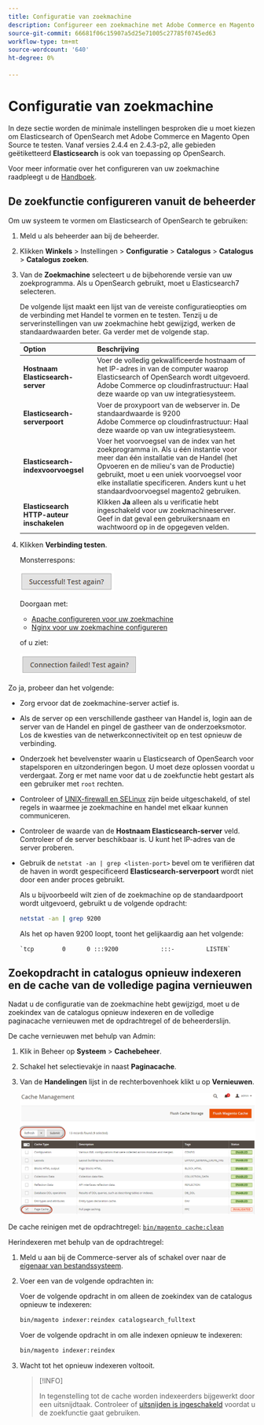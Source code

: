 ```yaml
---
title: Configuratie van zoekmachine
description: Configureer een zoekmachine met Adobe Commerce en Magento Open Source.
source-git-commit: 66681f06c15907a5d25e71005c27785f0745ed63
workflow-type: tm+mt
source-wordcount: '640'
ht-degree: 0%

---
```



# Configuratie van zoekmachine

In deze sectie worden de minimale instellingen besproken die u moet kiezen om Elasticsearch of OpenSearch met Adobe Commerce en Magento Open Source te testen. Vanaf versies 2.4.4 en 2.4.3-p2, alle gebieden geëtiketteerd **Elasticsearch** is ook van toepassing op OpenSearch.

Voor meer informatie over het configureren van uw zoekmachine raadpleegt u de [Handboek](https://experienceleague.adobe.com/docs/commerce-admin/catalog/catalog/search/search-configuration.html).

## De zoekfunctie configureren vanuit de beheerder

Om uw systeem te vormen om Elasticsearch of OpenSearch te gebruiken:

1. Meld u als beheerder aan bij de beheerder.
1. Klikken **Winkels** > Instellingen > **Configuratie** > **Catalogus** > **Catalogus** > **Catalogus zoeken**.
1. Van de **Zoekmachine** selecteert u de bijbehorende versie van uw zoekprogramma. Als u OpenSearch gebruikt, moet u Elasticsearch7 selecteren.

   De volgende lijst maakt een lijst van de vereiste configuratieopties om de verbinding met Handel te vormen en te testen.
Tenzij u de serverinstellingen van uw zoekmachine hebt gewijzigd, werken de standaardwaarden beter. Ga verder met de volgende stap.

   | Option | Beschrijving |
   |--- |--- |
   | **Hostnaam Elasticsearch-server** | Voer de volledig gekwalificeerde hostnaam of het IP-adres in van de computer waarop Elasticsearch of OpenSearch wordt uitgevoerd.<br>Adobe Commerce op cloudinfrastructuur: Haal deze waarde op van uw integratiesysteem. |
   | **Elasticsearch-serverpoort** | Voer de proxypoort van de webserver in. De standaardwaarde is 9200<br>Adobe Commerce op cloudinfrastructuur: Haal deze waarde op van uw integratiesysteem. |
   | **Elasticsearch-indexvoorvoegsel** | Voer het voorvoegsel van de index van het zoekprogramma in. Als u één instantie voor meer dan één installatie van de Handel (het Opvoeren en de milieu&#39;s van de Productie) gebruikt, moet u een uniek voorvoegsel voor elke installatie specificeren. Anders kunt u het standaardvoorvoegsel magento2 gebruiken. |
   | **Elasticsearch HTTP-auteur inschakelen** | Klikken **Ja** alleen als u verificatie hebt ingeschakeld voor uw zoekmachineserver. Geef in dat geval een gebruikersnaam en wachtwoord op in de opgegeven velden. |

1. Klikken **Verbinding testen**.

   Monsterrespons:

   ![succes](../../assets/configuration/elastic_test-success.png)

   Doorgaan met:

   - [Apache configureren voor uw zoekmachine](../../installation/prerequisites/search-engine/configure-apache.md)
   - [Nginx voor uw zoekmachine configureren](../../installation/prerequisites/search-engine/configure-nginx.md)

   of u ziet:

   ![mislukt](../../assets/configuration/elastic_test-fail.png)

Zo ja, probeer dan het volgende:

- Zorg ervoor dat de zoekmachine-server actief is.
- Als de server op een verschillende gastheer van Handel is, login aan de server van de Handel en pingel de gastheer van de onderzoeksmotor. Los de kwesties van de netwerkconnectiviteit op en test opnieuw de verbinding.
- Onderzoek het bevelvenster waarin u Elasticsearch of OpenSearch voor stapelsporen en uitzonderingen begon. U moet deze oplossen voordat u verdergaat. Zorg er met name voor dat u de zoekfunctie hebt gestart als een gebruiker met `root` rechten.
- Controleer of [UNIX-firewall en SELinux](../../installation/prerequisites/search-engine/overview.md#firewall-and-selinux) zijn beide uitgeschakeld, of stel regels in waarmee je zoekmachine en handel met elkaar kunnen communiceren.
- Controleer de waarde van de **Hostnaam Elasticsearch-server** veld. Controleer of de server beschikbaar is. U kunt het IP-adres van de server proberen.
- Gebruik de `netstat -an | grep <listen-port>` bevel om te verifiëren dat de haven in wordt gespecificeerd **Elasticsearch-serverpoort** wordt niet door een ander proces gebruikt.

   Als u bijvoorbeeld wilt zien of de zoekmachine op de standaardpoort wordt uitgevoerd, gebruikt u de volgende opdracht:

   ```bash
   netstat -an | grep 9200
   ```

   Als het op haven 9200 loopt, toont het gelijkaardig aan het volgende:

   ```terminal
   `tcp        0      0 :::9200            :::-         LISTEN`
   ```

## Zoekopdracht in catalogus opnieuw indexeren en de cache van de volledige pagina vernieuwen

Nadat u de configuratie van de zoekmachine hebt gewijzigd, moet u de zoekindex van de catalogus opnieuw indexeren en de volledige paginacache vernieuwen met de opdrachtregel of de beheerderslijn.

De cache vernieuwen met behulp van Admin:

1. Klik in Beheer op **Systeem** > **Cachebeheer**.
1. Schakel het selectievakje in naast **Paginacache**.
1. Van de **Handelingen** lijst in de rechterbovenhoek klikt u op **Vernieuwen**.

   ![cachebeheer](../../assets/configuration/refresh-cache.png)

De cache reinigen met de opdrachtregel: [`bin/magento cache:clean`](../cli/manage-cache.md#clean-and-flush-cache-types)

Herindexeren met behulp van de opdrachtregel:

1. Meld u aan bij de Commerce-server als of schakel over naar de [eigenaar van bestandssysteem](../../installation/prerequisites/file-system/overview.md).
1. Voer een van de volgende opdrachten in:

   Voer de volgende opdracht in om alleen de zoekindex van de catalogus opnieuw te indexeren:

   ```bash
   bin/magento indexer:reindex catalogsearch_fulltext
   ```

   Voer de volgende opdracht in om alle indexen opnieuw te indexeren:

   ```bash
   bin/magento indexer:reindex
   ```

1. Wacht tot het opnieuw indexeren voltooit.

   >[!INFO]
   >
   >In tegenstelling tot de cache worden indexeerders bijgewerkt door een uitsnijdtaak. Controleer of [uitsnijden is ingeschakeld](../cli/configure-cron-jobs.md) voordat u de zoekfunctie gaat gebruiken.

